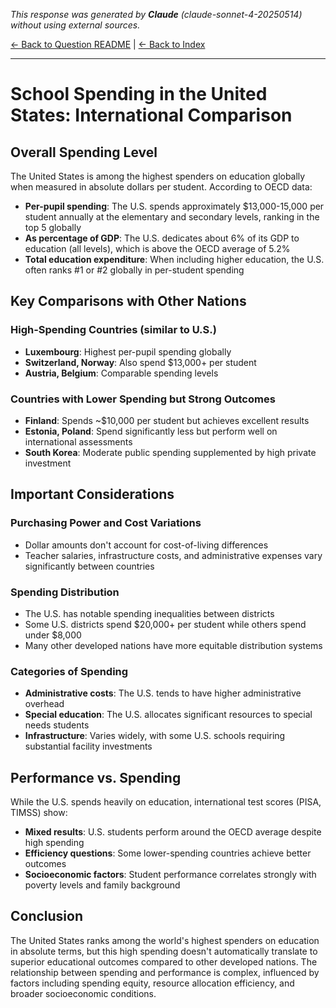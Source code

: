 <!-- 
Generated by: claude
Model: claude-sonnet-4-20250514
Prompt type: default
Generated at: 2025-06-07T16:06:42.210896
-->

*This response was generated by **Claude** (claude-sonnet-4-20250514) without using external sources.*

[← Back to Question README](README.md) | [← Back to Index](../README.md)

---

# School Spending in the United States: International Comparison

## Overall Spending Level

The United States is among the highest spenders on education globally when measured in absolute dollars per student. According to OECD data:

- **Per-pupil spending**: The U.S. spends approximately $13,000-15,000 per student annually at the elementary and secondary levels, ranking in the top 5 globally
- **As percentage of GDP**: The U.S. dedicates about 6% of its GDP to education (all levels), which is above the OECD average of 5.2%
- **Total education expenditure**: When including higher education, the U.S. often ranks #1 or #2 globally in per-student spending

## Key Comparisons with Other Nations

### High-Spending Countries (similar to U.S.)
- **Luxembourg**: Highest per-pupil spending globally
- **Switzerland, Norway**: Also spend $13,000+ per student
- **Austria, Belgium**: Comparable spending levels

### Countries with Lower Spending but Strong Outcomes
- **Finland**: Spends ~$10,000 per student but achieves excellent results
- **Estonia, Poland**: Spend significantly less but perform well on international assessments
- **South Korea**: Moderate public spending supplemented by high private investment

## Important Considerations

### Purchasing Power and Cost Variations
- Dollar amounts don't account for cost-of-living differences
- Teacher salaries, infrastructure costs, and administrative expenses vary significantly between countries

### Spending Distribution
- The U.S. has notable spending inequalities between districts
- Some U.S. districts spend $20,000+ per student while others spend under $8,000
- Many other developed nations have more equitable distribution systems

### Categories of Spending
- **Administrative costs**: The U.S. tends to have higher administrative overhead
- **Special education**: The U.S. allocates significant resources to special needs students
- **Infrastructure**: Varies widely, with some U.S. schools requiring substantial facility investments

## Performance vs. Spending

While the U.S. spends heavily on education, international test scores (PISA, TIMSS) show:
- **Mixed results**: U.S. students perform around the OECD average despite high spending
- **Efficiency questions**: Some lower-spending countries achieve better outcomes
- **Socioeconomic factors**: Student performance correlates strongly with poverty levels and family background

## Conclusion

The United States ranks among the world's highest spenders on education in absolute terms, but this high spending doesn't automatically translate to superior educational outcomes compared to other developed nations. The relationship between spending and performance is complex, influenced by factors including spending equity, resource allocation efficiency, and broader socioeconomic conditions.